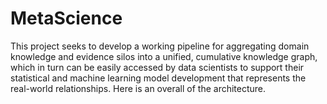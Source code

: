 # MetaScience
 This project seeks to develop a working pipeline for aggregating domain knowledge and evidence silos into a unified, cumulative knowledge graph, which in turn can be easily accessed by data scientists to support their statistical and machine learning model development that represents the real-world relationships. Here is an overall of the architecture.
